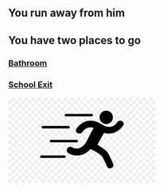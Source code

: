 ## You run away from him
## You have two places to go
### [Bathroom](../bathroom/bathroom.md)
### [School Exit](../exit/exit.md)

![Alt text](image.png)
